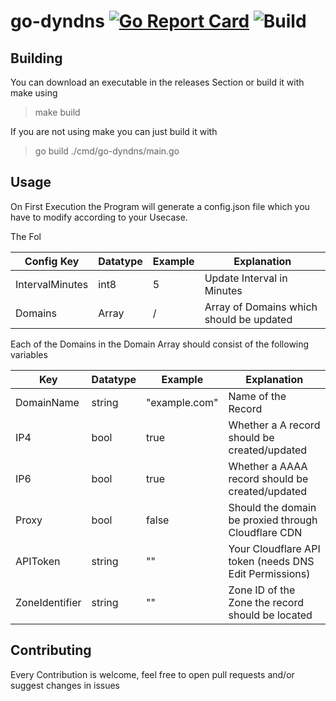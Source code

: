 # go-dyndns [![Go Report Card](https://goreportcard.com/badge/github.com/TimoSLE/go-dyndns)](https://goreportcard.com/report/github.com/TimoSLE/go-dyndns) ![Build](https://github.com/TimoSLE/go-dyndns/workflows/build/badge.svg)



## Building
You can download an executable in the releases Section or build it with make using
> make build

If you are not using make you can just build it with
>go build ./cmd/go-dyndns/main.go

## Usage
On First Execution the Program will generate a config.json file which you have to modify according to your Usecase.  
  
The Fol

Config Key | Datatype | Example | Explanation
------------ | ------------- | ------------- | -------------
IntervalMinutes | int8 | 5 | Update Interval in Minutes
Domains | Array | / | Array of Domains which should be updated

Each of the Domains in the Domain Array should consist of the following variables

Key | Datatype | Example | Explanation
------------ | ------------- | ------------- | -------------
DomainName | string | "example.com" | Name of the Record
IP4 | bool | true | Whether a A record should be created/updated
IP6 | bool | true | Whether a AAAA record should be created/updated
Proxy | bool | false | Should the domain be proxied through Cloudflare CDN
APIToken | string | "" | Your Cloudflare API token (needs DNS Edit Permissions)
ZoneIdentifier | string | "" | Zone ID of the Zone the record should be located



## Contributing
Every Contribution is welcome, feel free to open pull requests and/or suggest changes in issues

